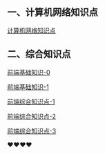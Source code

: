 ## 一、计算机网络知识点

[计算机网络知识点](https://juejin.im/post/6864175613209640973#heading-26)

## 二、综合知识点


[前端基础知识-0](https://juejin.im/post/6844904116552990727)

[前端基础知识-1](https://juejin.im/post/6862150415199240205)

[前端综合知识点-1](https://juejin.im/post/6864398060702760968#heading-25)

[前端综合知识点-2](https://juejin.im/post/6844903580860678158)

[前端综合知识点-3](https://juejin.im/post/6844904181627781128)

❤️❤️❤️❤️

<!-- ## 一、当浏览器输入一个url后

当浏览器发生

><enlarge>![avator](./imgs/1.png)</enlarge>

浏览器的地址栏输入URL并按下回车后：<br>

**1. DNS域名解析**<br>
（1）在浏览器DNS缓存中搜索<br>
（2）如果浏览器缓存中没有，操作系统会先检查自己本地的hosts文件是否有这个网址的映射关系，如果有，就先调用这个IP地址映射，完成域名解析。<br>
（3）如果hosts文件没有这个域名的映射，则查找本地的DNS解析器缓存是否有这个网址映射，如果有，直接返回，完成域名解析。<br>
（4）如果hosts与本地DNS解析器都没有相应的网址映射关系，则会找本地DNS服务器，如果要查找的域名包含在本地配置区域资源中，则返回解析结果给客户机，完成域名解析，此解析具有权威性。<br>
（5）如果查询的域名，不由本地DNS服务器区域解析，但该服务器已经缓存了此网址映射关系，则调用这个IP地址映射，完成域名解析，此解析不具有权威性。<br>
（6）如果上述方案都失效，由本地DNS服务器进行迭代查询，先向根域名DNS服务器发出请求，再查二级域、三级域，直到查询到要解析的地址或名字为止，本地DNS服务器收到应答后，先在缓存中存储，然后将解析结果返回客户机。<br>

**2. 建立TCL连接（三次握手）**

TCP协议采用了三次握手策略。客户端首先发送一个带SYN（synchronize）标志的数据包给服务器，服务器收到后，返回一个带有SYN/ACK(acknowledegment)标志的数据包给客户端，以示传达确认信息。最后客户端再向服务器发送一个带ACK标志的数据包，代表握手结束。
><enlarge>![avator](./imgs/2.jpg)</enlarge>

**3. HTTP发起请求**

完整的HTTP请求包含请求起始行、请求头部、请求主体三部分。请求方法：
* GET: 获取资源
* POST: 传输实体主体
* HEAD: 获取报文首部
* PUT: 传输文件
* DELETE: 删除文件
* OPTIONS: 询问支持的方法
* TRACE: 追踪路径

**4. 服务器处理请求，浏览器接收HTTP响应**

服务器在收到浏览器发送的HTTP请求之后，会将收到的HTTP报文封装成HTTP的Request对象，并通过不同的Web服务器进行处理，处理完的结果以HTTP的Response对象返回，主要包括状态码，响应头，响应报文三个部分。状态码：
* 1xx：代表请求已经被接收，需要继续处理。

* 2xx：成功状态码  
200---OK/请求已经正常处理完毕<br>
204---请求处理成功，但没有资源返回<br>
206---表示客户端进行了范围请求，而服务器成功执行了这部分的GET请求  

* 3xx：重定向状态码  
301---/请求永久重定向 被请求的资源已永久移动到新位置，并且将来任何对此资源的引用都应该使用本响应返回的若干个 URI 之一。如果可能，拥有链接编辑功能的客户端应当自动把请求的地址修改为从服务器反馈回来的地址。<br>
302---/请求临时重定向 由于这样的重定向是临时的，客户端应当继续向原有地址发送以后的请求。只有在Cache-Control或Expires中进行了指定的情况下，这个响应才是可缓存的。<br>
304---/表示客户端发送附带条件的请求（指采用GET方法的请求报文中包含If-Match，If-Modified-Since,If-None-Match,If-Range,If-Unmodified-Since中任一首部）时，服务端允许请求访问资源，但未满足条件的情况<br>
307---临时重定向，与302含义相同，但是307会遵照浏览器标准，不会从POST变成GET

* 4xx：客户端错误状态码<br>
400---/客户端请求存在语法错误<br>
401---/当前请求需要用户验证。<br>
403---/服务器已经理解请求，但是拒绝执行它。与401响应不同的是，身份验证并不能提供任何帮助<br>
404---/请求失败，请求所希望得到的资源未被在服务器上发现。<br>
405---/请求行中指定的请求方法不能被用于请求相应的资源。<br> 

* 5xx：服务器错误状态码<br>
500---/服务器遇到了一个未曾预料的状况，导致了它无法完成对请求的处理。<br>
501---/服务器不支持当前请求所需要的某个功能。当服务器无法识别请求的方法，并且无法支持其对任何资源的请求。<br>
503---/由于临时的服务器维护或者过载，服务器当前无法处理请求。<br>
505---/服务器不支持，或者拒绝支持在请求中使用的 HTTP 版本。

**5. 浏览器解析渲染页面**

（1）构建文档对象模型（DOM）<br>
（2）构建CSS对象模型（CSSOM）<br>
（3）构建渲染树（Render Tree）<br>
（4）布局<br>
（5）绘制

**6. 连接结束（四次挥手）**

通过四次挥手关闭连接:<br>
（1）第一次挥手是浏览器发完数据后，发送FIN请求断开连接。<br>
（2）第二次挥手是服务器发送ACK表示同意。<br>
（3）第三次挥手是服务器发送FIN请求断开连接。（考虑到服务器可能还有数据要发送）<br>
（4）第四次挥手是浏览器需要返回ACK表示同意。

><enlarge>![avator](./imgs/3.jpg)</enlarge>

## 二、HTTP缓存

HTTP缓存有多种规则，根据是否需要重新向服务器发起请求来分类，将其分为强制缓存和对比缓存。

**（1）强制缓存**

判断HTTP首部字段：Cache-Control、Expires
><enlarge>![avator](./imgs/4.png)</enlarge>

注：HTTP首部字段，各字段首字母大小写均可识别

* **Cache-Control**

cache-control中的max-age保存一个相对时间。例如Cache-Control: max-age = 484200，表示浏览器收到文件后，缓存在484200s内均有效。 如果同时存在cache-control和Expires，浏览器总是优先使用cache-control。
>![avator](./imgs/http-2.png)

Cache-Control 是最重要的规则。

常见的取值有private、public、no-cache、max-age，no-store，`默认为private`。<br>
**private** -- 客户端可以缓存<br>
**public** -- 客户端和代理服务器都可缓存（前端的同学，可以认为public和private是一样的）<br>
**max-age=xxx** -- 缓存的内容将在 xxx 秒后失效<br>
**no-cache** -- 需要使用对比缓存来验证缓存数据（后面介绍）<br>
**no-store** -- 所有内容都不会缓存，强制缓存，对比缓存都不会触发（对于前端开发）


* **Expires**

Expires是一个绝对时间，即服务器时间。浏览器检查当前时间，如果还没到失效时间就直接使用缓存文件。但是该方法存在一个问题：服务器时间与客户端时间可能不一致。因此该字段已经很少使用。
>![avator](./imgs/http-1.png)

**（2）对比缓存**

通过HTTP的Last-Modified、Etag字段进行判断
><enlarge>![avator](./imgs/5.png)</enlarge>

浏览器第一次请求数据时，服务器会将缓存标识与数据一起返回给客户端，客户端将二者备份至缓存数据库中。

* **Last-Modified**

Last-Modified是第一次请求资源时，服务器返回的字段，表示最后一次更新的时间。下一次浏览器请求资源时就发送if-modified-since字段。服务器用本地Last-Modified时间与if-modified-since时间比较，如果不一致则认为缓存已过期并返回新资源给浏览器；如果时间一致则发送304状态码，让浏览器继续使用缓存。
><enlarge>![avator](./imgs/6.png)</enlarge>

* **Etag**

资源的实体标识（哈希字符串），当资源内容更新时，Etag会改变。服务器会判断Etag是否发生变化，如果变化则返回新资源，否则返回304。
><enlarge>![avator](./imgs/7.png)</enlarge>

## 三、DNS服务器

**1、为什么需要DNS解析域名为IP地址**

网络通讯大部分是基于TCP/IP的，而TCP/IP是基于IP地址的，所以计算机在网络上进行通讯时只能识别IP地址而不能认识域名。

**2、DNS作用**

DNS是域名系统，它所提供的服务是用来将主机名和域名转换为IP地址的工作。

**3、DNS如何将主机名转换为IP地址**

假设运行在用户主机上的某些应用程序（如Web浏览器或者邮件阅读器）需要将主机名转换为IP地址。这些应用程序将调用DNS的客户机端，并指明需要被转换的主机名。用户主机的DNS客户端接收到后，向网络中发送一个DNS查询报文。所有DNS请求和回答报文使用的UDP数据报经过端口53发送经过若干ms到若干s的延时后，用户主机上的DNS客户端接收到一个提供所希望映射的DNS回答报文。

**4、DNS使用分布式集群工作方式的原因**

DNS不采用单点的集中式的设计方式，而是使用分布式集群的工作方式，是因为集中式设计或有单点故障、通信容量、远距离时间延迟、维护开销大。

**5、DNS查询的过程**
><enlarge>![avator](./imgs/8.png)</enlarge>

**6、DNS服务器的类型**

大致来说，有三种类型的DNS服务器：根DNS服务器、顶级域DNS服务器、权威DNS服务器
><enlarge>![avator](./imgs/9.jpg)</enlarge>

* 本地DNS服务器

还有另一类重要的DNS，称为本地DNS服务器，一台本地DNS服务器严格来说并不属于该服务器的层次结构，但他对DNS层次结构很重要。

当主机发出DNS请求时，该请求被发往本地DNS服务器，他起着代理的作用，并将该请求转发到DNS服务器层次结构中。
><enlarge>![avator](./imgs/10.jpg)</enlarge>

在上述中，从请求主机到本地DNS服务器的查询是递归的，其余查询是迭代的。

* DNS提供了两种查询过程

**（1）递归查询**

在该模式下DNS服务器接收客户请求，必须使用一个准确的查询结果回复客户机，如果DNS服务器没有存储DNS值，那么该服务器会询问其它服务器，并将返回一个查询结果给客户机。

**（2）迭代查询**

DNS服务器会向客户机提供其他能够解释查询请求的DNS服务器，当客户机发送查询时DNS并不直接回复查询结果，而是告诉客户机，另一台DNS服务器的地址，客户机再向这台DNS服务器提交请求，依次循环直接返回结果。
><enlarge>![avator](./imgs/11.jpg)</enlarge>

## 四、TCP与UDP的区别和优缺点

**1、TCP与UDP总结**

（1）TCP面向连接；UDP是无连接的，即发送数据之前不需要建立连接；<br>
（2）TCP提供可靠数据传输，通过使用流量控制、序号、确认和定时器，TCP确保正确的、按序的将数据从发送进程交付给接收进程；UDP尽最大努力交付，即不保证可靠交付；<br>
（3）UDP具有较好的实时性，工作效率比TCP高，适用于对高速传输和实时性比较高的通信或广播通信；<br>
（4）每一条TCP连接只能是点对点的，UDP支持一对一，一对多，多对一和多对多的交互通信<br>
（5）TCP对系统资源要求较多，UDP对系统资源要求较少。

**2、UDP应用场景**

（1）面向数据报方式<br>
（2）网络数据大多为短消息<br>
（3）拥有大量Client<br>
（4）对数据安全性无特殊要求<br>
（5）网络负担非常重，但对响应速度要求高

**3、TCP如何提供可靠数据传输**

通过使用流量控制、序号、确认和定时器，TCP确保正确的、按序的将数据从发送进程交付给接收进程。

## 五、TCP发送方有三个与发送和重传有关的事件

（1）从上层应用程序接收数据 <br>
（2）TCP从应用程序接收数据，将数据封装在一个报文段中（含有第一个数据字节的流编号），然后交给IP。  
（3）定时器超时。超时后，TCP重传超时报文，然后，重启定时器。<br>
（4）收到ACK。收到ACK后，将确认报文中确认号与发送方的SendBase（最早未被确认的字节序号）比较。TCP采取累积确认，所以确认号之前的字节都被接收方收到。<br>
（6）当 确认号 > SendBase 时，则该ACK是在确认一个或多个先前未被确认的报文段，此时发送方更新SendBase的值
如果当前有未被确认的报文段，TCP重启定时器。

## 六、TCP协议在工作过程中的几种简单情况

**1、由于确认丢失而重传**

><enlarge>![avator](https://p3-juejin.byteimg.com/tos-cn-i-k3u1fbpfcp/d2746191c92a49298daa6feedf48025b~tplv-k3u1fbpfcp-zoom-1.image)</enlarge>

如上图所示，B发送给A的ACK丢失，引起了主机A的重传，B在接收到重传数据报后根据序号得知这是重传报文，于是丢弃该报文，向A发送ACK。



**2、连续发送的报文段的ACK延迟**

><enlarge>![avator](https://p3-juejin.byteimg.com/tos-cn-i-k3u1fbpfcp/8100be1ee62c405f926e581d25dc012c~tplv-k3u1fbpfcp-zoom-1.image)</enlarge>

A连续向B发送了两个报文段，但是他们的ACK都延迟了，导致定时器超时，于是最早的未被确认的报文段92被重传，接着他们的ACK到达，它们就不会被再次重传，A收到确认后，就会将SendBase后移，并重启定时器。

**3、累积确认避免先前报文段重传**

><enlarge>![avator](https://p9-juejin.byteimg.com/tos-cn-i-k3u1fbpfcp/b9df12afae9e44b08106a5fe018e3a20~tplv-k3u1fbpfcp-zoom-1.image)</enlarge>

A还是向B连续发送了两个报文段，但是第一个报文段的ACK丢失啦。但是好的是在定时器超时之前，第二个报文段的ACK到达，因为TCP采取了累计确认，第二个报文段ACK到达，说明了第一个报文段是被正确接收了哒。所以第一个报文段不会被重传。

## 七、快速重传

超时重传存在的问题之一就是超时周期可能较长。当一个报文段丢失时，通过超时重传来恢复报文，就会增加端到端的时延。Luckily,可以通过检测收到的冗余ACK来进行对丢失报文段的重传。
至于为啥可以通过这样的方式来确信此报文段丢失是因为：

（1）接送方接到丢失报文段后的报文（也就是失序报文段）会将失序报文段缓存，并向发送方发送最近接收的未失序报文段的最大编号。<br>
（2）如果接收方连续接收多个失序报文，那么发送方将会收到对一个报文段的多个ACK，由此发送方可知该ACK代表的报文段的后一个报文丢失了，于是，发送方重传丢失报文。

当发送方收到3个冗余ACK，就说明被确认过三次的报文段之后的那个报文段已经丢失，TCP就执行快重传（fast retransmit），在丢失报文段定时器超时之前重传丢失报文段。

><enlarge>![avator](https://p9-juejin.byteimg.com/tos-cn-i-k3u1fbpfcp/c5305e16117c4f9ca16a4d25b77182e6~tplv-k3u1fbpfcp-zoom-1.image)</enlarge>


## 八、TCP中是回退N步还是选择重传

.... -->

